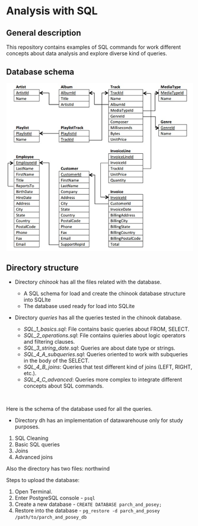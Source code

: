 
# Analysis with SQL

## General description

This repository contains examples of SQL commands for work different concepts about data analysis and explore diverse kind of queries. 

## Database schema

![chinook database schema](chinook.jpg)

## Directory structure 

- Directory *chinook* has all the files related with the database. 
  - A SQL schema for load and create the chinook database structure into SQLIte
  - The database used ready for load into SQLite

- Directory *queries* has all the queries tested in the chinook database. 
  -  *SQL_1_basics.sql*: File contains basic queries about FROM, SELECT.
  -  *SQL_2_operations.sql*: File contains quieries about logic operators and filtering clauses.  
  - *SQL_3_string_date.sql*: Queries are about date type or strings.
  - *SQL_4_A_subqueries.sql*:  Queries oriented to work with subqueries in the body of the SELECT.
  - *SQL_4_B_joins*: Queries that test different kind of joins (LEFT, RIGHT, etc.).
  - *SQL_4_C_advanced*: Queries more complex to integrate different concepts about SQL commands.

</br>

Here is the schema of the database used for all the queries.




- Directory dh has an implementation of datawarehouse only for study purposes.



1. SQL Cleaning
2. Basic SQL queries
3. Joins
4. Advanced joins

Also the directory has two files: northwind


Steps to upload the database:


1. Open Terminal.
2. Enter PostgreSQL console - `psql` 
3. Create a new database - `CREATE DATABASE parch_and_posey;`
4. Restore into the database - `pg_restore -d parch_and_posey /path/to/parch_and_posey_db`
